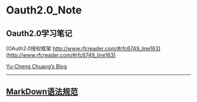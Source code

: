 # Oauth2.0_Note

## Oauth2.0学习笔记

[OAuth2.0授权框架 http://www.rfcreader.com/#rfc6749_line163](http://www.rfcreader.com/#rfc6749_line163)

[Yu-Cheng Chuang’s Blog](https://blog.yorkxin.org/2013/09/30/oauth2-1-introduction.html)

---

## [MarkDown语法规范](/MarkDown语法.md)